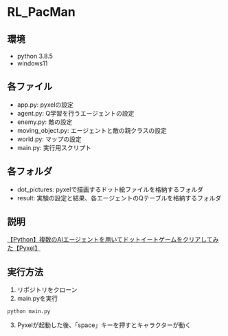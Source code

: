 # RL_PacMan
## 環境
- python 3.8.5
- windows11

## 各ファイル
- app.py: pyxelの設定
- agent.py: Q学習を行うエージェントの設定
- enemy.py: 敵の設定
- moving_object.py: エージェントと敵の親クラスの設定
- world.py: マップの設定
- main.py: 実行用スクリプト

## 各フォルダ
- dot_pictures: pyxelで描画するドット絵ファイルを格納するフォルダ
- result: 実験の設定と結果、各エージェントのQテーブルを格納するフォルダ

## 説明
[【Python】複数のAIエージェントを用いてドットイートゲームをクリアしてみた【Pyxel】](https://qiita.com/kaito2140/items/7e91828bd6da3e6fc28f)

## 実行方法
1. リポジトリをクローン
2. main.pyを実行
~~~
python main.py
~~~
3. Pyxelが起動した後、「space」キーを押すとキャラクターが動く
